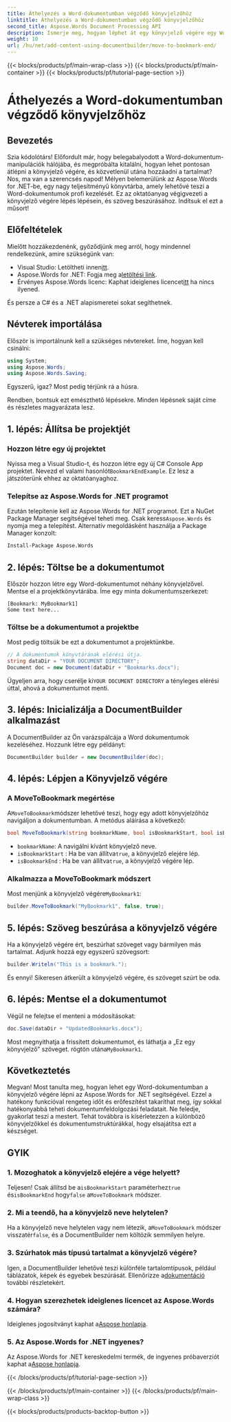 ```yaml
---
title: Áthelyezés a Word-dokumentumban végződő könyvjelzőhöz
linktitle: Áthelyezés a Word-dokumentumban végződő könyvjelzőhöz
second_title: Aspose.Words Document Processing API
description: Ismerje meg, hogyan léphet át egy könyvjelző végére egy Word-dokumentumban az Aspose.Words for .NET használatával. Kövesse részletes, lépésről lépésre útmutatónkat a pontos dokumentumkezeléshez.
weight: 10
url: /hu/net/add-content-using-documentbuilder/move-to-bookmark-end/
---
```


{{< blocks/products/pf/main-wrap-class >}}
{{< blocks/products/pf/main-container >}}
{{< blocks/products/pf/tutorial-page-section >}}

# Áthelyezés a Word-dokumentumban végződő könyvjelzőhöz

## Bevezetés

Szia kódolótárs! Előfordult már, hogy belegabalyodott a Word-dokumentum-manipulációk hálójába, és megpróbálta kitalálni, hogyan lehet pontosan átlépni a könyvjelző végére, és közvetlenül utána hozzáadni a tartalmat? Nos, ma van a szerencsés napod! Mélyen belemerülünk az Aspose.Words for .NET-be, egy nagy teljesítményű könyvtárba, amely lehetővé teszi a Word-dokumentumok profi kezelését. Ez az oktatóanyag végigvezeti a könyvjelző végére lépés lépésein, és szöveg beszúrásához. Indítsuk el ezt a műsort!

## Előfeltételek

Mielőtt hozzákezdenénk, győződjünk meg arról, hogy mindennel rendelkezünk, amire szükségünk van:

-  Visual Studio: Letöltheti innen[itt](https://visualstudio.microsoft.com/).
-  Aspose.Words for .NET: Fogja meg a[letöltési link](https://releases.aspose.com/words/net/).
-  Érvényes Aspose.Words licenc: Kaphat ideiglenes licencet[itt](https://purchase.aspose.com/temporary-license/) ha nincs ilyened.

És persze a C# és a .NET alapismeretei sokat segíthetnek.

## Névterek importálása

Először is importálnunk kell a szükséges névtereket. Íme, hogyan kell csinálni:

```csharp
using System;
using Aspose.Words;
using Aspose.Words.Saving;
```

Egyszerű, igaz? Most pedig térjünk rá a húsra.

Rendben, bontsuk ezt emészthető lépésekre. Minden lépésnek saját címe és részletes magyarázata lesz.

## 1. lépés: Állítsa be projektjét

### Hozzon létre egy új projektet

 Nyissa meg a Visual Studio-t, és hozzon létre egy új C# Console App projektet. Nevezd el valami hasonlót`BookmarkEndExample`. Ez lesz a játszóterünk ehhez az oktatóanyaghoz.

### Telepítse az Aspose.Words for .NET programot

 Ezután telepítenie kell az Aspose.Words for .NET programot. Ezt a NuGet Package Manager segítségével teheti meg. Csak keress`Aspose.Words` és nyomja meg a telepítést. Alternatív megoldásként használja a Package Manager konzolt:

```bash
Install-Package Aspose.Words
```

## 2. lépés: Töltse be a dokumentumot

Először hozzon létre egy Word-dokumentumot néhány könyvjelzővel. Mentse el a projektkönyvtárába. Íme egy minta dokumentumszerkezet:

```plaintext
[Bookmark: MyBookmark1]
Some text here...
```

### Töltse be a dokumentumot a projektbe

Most pedig töltsük be ezt a dokumentumot a projektünkbe.

```csharp
// A dokumentumok könyvtárának elérési útja.
string dataDir = "YOUR DOCUMENT DIRECTORY";
Document doc = new Document(dataDir + "Bookmarks.docx");
```

 Ügyeljen arra, hogy cserélje ki`YOUR DOCUMENT DIRECTORY` a tényleges elérési úttal, ahová a dokumentumot menti.

## 3. lépés: Inicializálja a DocumentBuilder alkalmazást

A DocumentBuilder az Ön varázspálcája a Word dokumentumok kezeléséhez. Hozzunk létre egy példányt:

```csharp
DocumentBuilder builder = new DocumentBuilder(doc);
```

## 4. lépés: Lépjen a Könyvjelző végére

### A MoveToBookmark megértése

 A`MoveToBookmark`módszer lehetővé teszi, hogy egy adott könyvjelzőhöz navigáljon a dokumentumban. A metódus aláírása a következő:

```csharp
bool MoveToBookmark(string bookmarkName, bool isBookmarkStart, bool isBookmarkEnd);
```

- `bookmarkName`: A navigálni kívánt könyvjelző neve.
- `isBookmarkStart` : Ha be van állítva`true`, a könyvjelző elejére lép.
- `isBookmarkEnd` : Ha be van állítva`true`, a könyvjelző végére lép.

### Alkalmazza a MoveToBookmark módszert

 Most menjünk a könyvjelző végére`MyBookmark1`:

```csharp
builder.MoveToBookmark("MyBookmark1", false, true);
```

## 5. lépés: Szöveg beszúrása a könyvjelző végére


Ha a könyvjelző végére ért, beszúrhat szöveget vagy bármilyen más tartalmat. Adjunk hozzá egy egyszerű szövegsort:

```csharp
builder.Writeln("This is a bookmark.");
```

És ennyi! Sikeresen átkerült a könyvjelző végére, és szöveget szúrt be oda.

## 6. lépés: Mentse el a dokumentumot


Végül ne felejtse el menteni a módosításokat:

```csharp
doc.Save(dataDir + "UpdatedBookmarks.docx");
```

 Most megnyithatja a frissített dokumentumot, és láthatja a „Ez egy könyvjelző” szöveget. rögtön utána`MyBookmark1`.

## Következtetés

Megvan! Most tanulta meg, hogyan lehet egy Word-dokumentumban a könyvjelző végére lépni az Aspose.Words for .NET segítségével. Ezzel a hatékony funkcióval rengeteg időt és erőfeszítést takaríthat meg, így sokkal hatékonyabbá teheti dokumentumfeldolgozási feladatait. Ne feledje, gyakorlat teszi a mestert. Tehát továbbra is kísérletezzen a különböző könyvjelzőkkel és dokumentumstruktúrákkal, hogy elsajátítsa ezt a készséget.

## GYIK

### 1. Mozoghatok a könyvjelző elejére a vége helyett?

 Teljesen! Csak állítsd be a`isBookmarkStart` paraméterhez`true` és`isBookmarkEnd` hogy`false` a`MoveToBookmark` módszer.

### 2. Mi a teendő, ha a könyvjelző neve helytelen?

 Ha a könyvjelző neve helytelen vagy nem létezik, a`MoveToBookmark` módszer visszatér`false`, és a DocumentBuilder nem költözik semmilyen helyre.

### 3. Szúrhatok más típusú tartalmat a könyvjelző végére?

 Igen, a DocumentBuilder lehetővé teszi különféle tartalomtípusok, például táblázatok, képek és egyebek beszúrását. Ellenőrizze a[dokumentáció](https://reference.aspose.com/words/net/) további részletekért.

### 4. Hogyan szerezhetek ideiglenes licencet az Aspose.Words számára?

 Ideiglenes jogosítványt kaphat a[Aspose honlapja](https://purchase.aspose.com/temporary-license/).

### 5. Az Aspose.Words for .NET ingyenes?

Az Aspose.Words for .NET kereskedelmi termék, de ingyenes próbaverziót kaphat a[Aspose honlapja](https://releases.aspose.com/).

{{< /blocks/products/pf/tutorial-page-section >}}

{{< /blocks/products/pf/main-container >}}
{{< /blocks/products/pf/main-wrap-class >}}

{{< blocks/products/products-backtop-button >}}
